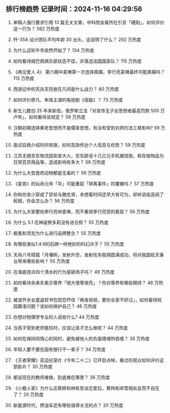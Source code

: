 
## 排行榜趋势 记录时间：2024-11-16 04:29:56
  
  1. 审稿人强行要求引用 13 篇无关文章，中科院金属所在引言「硬刚」，如何评价这一行为？ 582 万热度
    
  2. 歼-35A 设计团队平均年龄 30 出头，这说明了什么？ 292 万热度
    
  3. 为什么这轮牛市突然开始了？ 134 万热度
    
  4. 如何看待姆巴佩俱乐部状态不佳，并落选法国国家队？ 115 万热度
    
  5. 《再见爱人 4》 第六期中麦琳第一次选择离婚，李行亮麦琳最终可能离婚吗？ 113 万热度
    
  6. 西游记中的天兵天将放在凡间是什么战力？ 80 万热度
    
  7. 如何评价廖凡、朱珠主演的电视剧《宿敌》？ 73 万热度
    
  8. 新生儿数创 25 年来新低，俄罗斯立法「对宣传无子女思想者最高罚款 500 万卢布」，如何看待该规定？ 59 万热度
    
  9. 汉朝初期选择黄老思想而不是儒家思想，有没有受到刘邦约法三章影响? 59 万热度
    
  10. 面试自我介绍时间有限，如何高效传达个人信息与优势？ 59 万热度
    
  11. 江苏无锡京东物流园突发大火，京东辟谣十几亿元手机被烧毁，称存放物品为日常百货用品等，造成影响有多大？ 59 万热度
    
  12. 为什么大型食肉动物都是无毒的？ 59 万热度
    
  13. 《星铁》的仙舟元帅「华」可能重蹈「钟离事件」的覆辙吗？ 57 万热度
    
  14. 你和你发小穿成了崇祯与魏忠贤，本想着时间还早大有可为，却听说临高闹了髡贼，你会怎么办？ 56 万热度
    
  15. 为什么大家要劝李行亮哄麦琳，而不重视李行亮受的委屈？ 56 万热度
    
  16. 为什么 5.1 花神诞祭多莉没有进合照？ 55 万热度
    
  17. 极氪和领克为什么进行品牌整合？ 55 万热度
    
  18. 有哪些类似1:4:9的石碑一样绝妙的科幻点子？ 55 万热度
    
  19. 天舟八号搭载「月壤砖」发射升空，发射任务取得圆满成功，将对我国航天事业带来哪些影响？ 55 万热度
    
  20. 在海底捞点四个清水的行为是砸场子吗？ 49 万热度
    
  21. 如何看待余承东表示尊界「很大很尊很亮」？你对尊界有哪些期待？ 48 万热度
    
  22. 被泼开水女童返校书包现恐吓信「再发视频，要你全家不好过」，如何看待校园霸凌问题？该如何保护自己？ 46 万热度
    
  23. 你想对物理学专业的人说些什么? 44 万热度
    
  24. 当孩子受到老师冤枉时，应该让孩子怎么做呢？ 44 万热度
    
  25. 如何在保持同情心的同时，避免被他人的负面情绪所吞噬？ 35 万热度
    
  26. 年轻人要不要在国有银行干一辈子？ 34 万热度
    
  27. 《王者荣耀》亚运纪录片《今年二十二》已开启点映，看过的观众如何评价这部影片？ 30 万热度
    
  28. 都说现在的教师难做，到底难在哪里？ 26 万热度
    
  29. 《小巷人家》为什么庄筱婷和林栋哲谈恋爱后，黄玲和宋莹相处反而不自在了？ 20 万热度
    
  30. 新能源时代，燃油车还有哪些值得关注的点？ 20 万热度
    